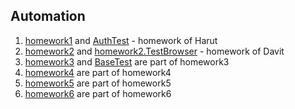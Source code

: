 <html>
    <head>
        <link href="https://cdn.jsdelivr.net/npm/bootstrap@5.3.0/dist/css/bootstrap.min.css" rel="stylesheet" integrity="sha384-9ndCyUaIbzAi2FUVXJi0CjmCapSmO7SnpJef0486qhLnuZ2cdeRhO02iuK6FUUVM" crossorigin="anonymous">
    </head>
    <body>
        <h2>Automation</h2>
        <ol>
            <li> <a class="nav-link " href="main/java/learning/homework1">homework1</a> and <a href="test/java/homework1.AuthTests.java">AuthTest</a> - homework of Harut</li>
            <li> <a class="nav-link" href="main/java/learning/homework2">homework2</a> and <a href="test/java/homework2.TestBrowser.java">homework2.TestBrowser</a> - homework of Davit</li>
            <li><a href="test/java/homework3" class="nav-link">homework3</a> and <a href="test/java/BaseTest" class="nav-link">BaseTest</a> are part of homework3 </li>
            <li><a href="test/java/homework4" class="nav-link">homework4</a> are part of homework4 </li>
            <li><a href="test/java/homework5" class="nav-link">homework5</a> are part of homework5 </li>
            <li><a href="test/java/homework6" class="nav-link">homework6</a> are part of homework6 </li>
        </ol>
    </body>
</html>
